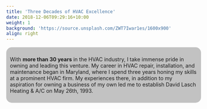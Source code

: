 ```yaml
---
title: 'Three Decades of HVAC Excellence'
date: 2018-12-06T09:29:16+10:00
weight: 1
background: 'https://source.unsplash.com/ZWT7Iwar1es/1600x900'
align: right
---
```


<style>
  .opaque-gray-div {
    background: rgba(180,180,180,.8);
    width: 100%;
    height: auto;
    padding: 10px; /* Add text padding */
    border-radius: 15px; /* Add rounded corners */
  }
</style>

<div class="opaque-gray-div">
  <p>With <b>more than 30 years</b> in the HVAC industry, I take immense pride in owning and leading this venture. My career in HVAC repair, installation, and maintenance began in Maryland, where I spend three years honing my skills at a prominent HVAC firm. My experiences there, in addition to my aspiration for owning a business of my own led me to establish David Lasch Heating & A/C on May 26th, 1993.</p>
</div>
